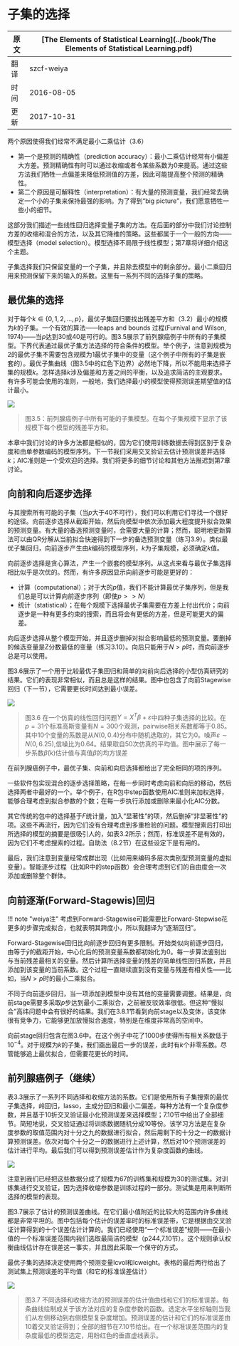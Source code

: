 # 子集的选择

原文     | [The Elements of Statistical Learning](../book/The Elements of Statistical Learning.pdf)
      ---|---
翻译     | szcf-weiya
时间     | 2016-08-05
更新 | 2017-10-31

两个原因使得我们经常不满足最小二乘估计（3.6）

- 第一个是预测的精确性（prediction accuracy）：最小二乘估计经常有小偏差大方差。预测精确性有时可以通过收缩或者令某些系数为0来提高。通过这些方法我们牺牲一点偏差来降低预测值的方差，因此可能提高整个预测的精确性。
- 第二个原因是可解释性（interpretation）：有大量的预测变量，我们经常去确定一个小的子集来保持最强的影响。为了得到“big picture”，我们愿意牺牲一些小的细节。

这部分我们描述一些线性回归选择变量子集的方法。在后面的部分中我们讨论控制方差的收缩和混合的方法，以及其它降维的策略。这些都属于一个一般的方向——模型选择（model selection）。模型选择不局限于线性模型；第7章将详细介绍这个主题。

子集选择我们只保留变量的一个子集，并且除去模型中的剩余部分。最小二乘回归用来预测保留下来的输入的系数。这里有一系列不同的选择子集的策略。

## 最优集的选择

对于每个$k\in \{0,1,2,\ldots,p\}$，最优子集回归要找出残差平方和（3.2）最小的规模为$k$的子集。一个有效的算法——leaps and bounds 过程(Furnival and Wilson, 1974)——当$p$达到30或40是可行的。图3.5展示了前列腺癌例子中所有的子集模型。下界代表通过最优子集方法选择的符合条件的模型。举个例子，注意到规模为2的最优子集不需要包含规模为1最优子集中的变量（这个例子中所有的子集是嵌套的）。最优子集曲线（图3.5中的红色下边界）必然地下降，所以不能用来选择子集的规模$k$。怎样选择$k$涉及偏差和方差之间的平衡，以及追求简洁的主观要求。有许多可能会使用的准则，一般地，我们选择最小的模型使得预测误差期望值的估计最小。

![](../img/03/fig3.5.png)

> 图3.5：前列腺癌例子中所有可能的子集模型。在每个子集规模下显示了该规模下每个模型的残差平方和。

本章中我们讨论的许多方法都是相似的，因为它们使用训练数据去得到区别于复杂度和由单参数编码的模型序列。下一节我们采用交叉验证去估计预测误差并选择$k$；AIC准则是一个受欢迎的选择。我们将更多的细节讨论和其他方法推迟到第7章讨论。

## 向前和向后逐步选择

与其搜索所有可能的子集（当$p$大于40不可行），我们可以利用它们寻找一个很好的途径。向前逐步选择从截距开始，然后向模型中依次添加最大程度提升拟合效果的预测变量。有大量的备选预测变量时，会需要大量的计算；然而，聪明地更新算法可以由QR分解从当前拟合快速得到下一步的备选预测变量（练习3.9）。类似最优子集回归，向前逐步产生由$k$编码的模型序列，$k$为子集规模，必须确定$k$值。

向前逐步选择是贪心算法，产生一个嵌套的模型序列。从这点来看与最优子集选择相比似乎是次优的。然而，有许多原因显示向前逐步可能是更好的：

- 计算（computational）；对于大的$p$值，我们不能计算最优子集序列，但是我们总是可以计算向前逐步序列（即使$p>>N$）
- 统计（statistical）；在每个规模下选择最优子集需要在方差上付出代价；向前逐步是一种有更多约束的搜索，而且将会有更低的方差，但是可能更大的偏差。

向后逐步选择从整个模型开始，并且逐步删掉对拟合影响最低的预测变量。要删掉的候选变量是Z分数最低的变量（练习3.10）。向后只能用于$N>p$时，而向前逐步总是可以使用。

图3.6展示了一个用于比较最优子集回归和简单的向前向后选择的小型仿真研究的结果。它们的表现非常相似，而且总是这样的结果。图中也包含了向前Stagewise回归（下一节），它需要更长时间达到最小误差。

![](../img/03/fig3.6.png)

> 图3.6 在一个仿真的线性回归问题$Y=X^T\beta+\varepsilon$中四种子集选择的比较。在$p=31$个标准高斯变量有$N=300$个观测，pairwise相关系数都等于0.85。其中10个变量的系数是从$N(0,0.4)$分布中随机选取的，其它为0。噪声$\varepsilon \sim N(0,6.25)$,信噪比为0.64。结果取自50次仿真的平均值。图中展示了每一步系数$\hat{\beta}(k)$估计值与真值$\beta$的均方误差

在前列腺癌例子中，最优子集、向前和向后选择都给出了完全相同的项的序列。

一些软件包实现混合的逐步选择策略，在每一步同时考虑向前和向后的移动，然后选择两者中最好的一个。举个例子，在R包中step函数使用AIC准则来加权选择，能够合理考虑到拟合参数的个数；在每一步执行添加或删除来最小化AIC分数。

其它传统的包中的选择基于$F$统计量，加入“显著性”的项，然后删掉“非显著性”的项。这些不再流行，因为它们没有合理考虑到多重检验的问题。模型搜索后打印出所选择的模型的摘要是很吸引人的，如表3.2所示；然而，标准误差不是有效的，因为它们不考虑搜索的过程。自助法（8.2节）在这些设定下是有用的。

最后，我们注意到变量经常成群出现（比如用来编码多层次类别型预测变量的虚拟变量）。智能逐步过程（比如R中的step函数）会合理考虑到它们的自由度会一次添加或删除整个群体。

## 向前逐渐(Forward-Stagewis)回归

!!! note "weiya注"
    考虑到Forward-Stagewise可能需要比Forward-Stepwise花更多的步骤完成拟合，也就表明其跨度小，所以我翻译为“逐渐回归”。

Forward-Stagewise回归比向前逐步回归有更多限制。开始类似向前逐步回归，由等于$\bar{y}$的截距开始，中心化后的预测变量系数都初始化为0。每一步算法鉴别出与当前残差最相关的变量。然后计算所选择变量的残差的简单线性回归系数，并且添加到该变量的当前系数。这个过程一直继续直到没有变量与残差有相关性——比如，当$N>p$时的最小二乘拟合。

不同于向前逐步回归，当一项添加到模型中没有其他的变量需要调整。结果是，向前stage需要多采取$p$步达到最小二乘拟合，之前被反驳效率很低。但这种“慢拟合”高纬问题中会有很好的结果。我们在3.8.1节看到向前stage以及变体，该变体很有竞争力，它能够更加放慢拟合速度，特别是在维度非常高的空间中。

向前stage回归包含在图3.6中。在这个例子中花了1000步使得所有相关系数低于$10^{-4}$。对于规模为$k$的子集，我们画出最后一步的误差，此时有$k$个非零系数。尽管能够追上最优拟合，但需要花更长的时间。

## 前列腺癌例子（继续）

表3.3展示了一系列不同选择和收缩方法的系数。它们是使用所有子集搜索的最优子集选择，岭回归，lasso，主成分回归和最小二偏差。每种方法有一个复杂度参数，并且基于10折交叉验证最小化预测误差来选择模型；7.10节中给出了全部细节。简短地说，交叉验证通过将训练数据随机分成10等份。该学习方法是在复杂度参数的取值范围内对十分之九的数据进行拟合，然后用剩下的十分之一的数据计算预测误差。依次对每个十分之一的数据进行上述计算，然后对10个预测误差的估计进行平均。最后我们可以得到预测误差估计作为复杂度函数的曲线。

![](../img/03/tab3.3.png)

注意到我们已经把这些数据分成了规模为67的训练集和规模为30的测试集。对训练集进行交叉验证，因为选择收缩参数是训练过程的一部分。测试集是用来判断所选择的模型的表现。

图3.7展示了估计的预测误差曲线。在它们最小值附近的比较大的范围内许多曲线都是非常平坦的。图中包括每个估计的误差率时的标准误差带，它是根据由交叉验证计算得到的十个误差估计计算的。我们已经使用“一个标准误差”规则——在最小值的一个标准误差范围内我们选取最简洁的模型（p244,7.10节）。这个规则承认权衡曲线估计存在误差这一事实，并且因此采取一个保守的方式。

最优子集的选择决定使用两个预测变量lcvol和lcweight。表格的最后两行给出了测试集上预测误差的平均值（和它的标准误差估计）

![](../img/03/fig3.7.png)

> 图3.7 不同选择和收缩方法的预测误差的估计值曲线和它们的标准误差。每条曲线绘制成关于该方法对应的复杂度参数的函数。选定水平坐标轴则当我们从左侧移动到右侧模型复杂度增加。预测误差的估计和它们的标准误差由10着交叉验证得到；全部的细节在7.10节给出。在一个标准误差范围内的复杂度最低的模型选定，用粉红色的垂直虚线表示。
